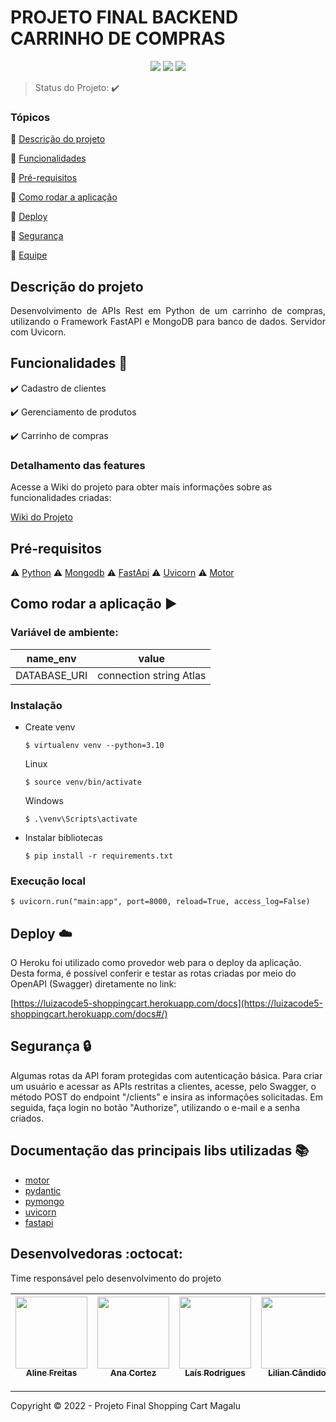 <h1>PROJETO FINAL BACKEND CARRINHO DE COMPRAS </h1> 

<p align="center">
  <img src="https://img.shields.io/badge/python-3670A0?style=for-the-badge&logo=python&logoColor=ffdd54"/>
  <img src="https://img.shields.io/badge/FastAPI-005571?style=for-the-badge&logo=fastapi"/>
  <img src="https://img.shields.io/badge/MongoDB-%234ea94b.svg?style=for-the-badge&logo=mongodb&logoColor=white"/>

  

> Status do Projeto: :heavy_check_mark:

### Tópicos 

:small_blue_diamond: [Descrição do projeto](#descrição-do-projeto)

:small_blue_diamond: [Funcionalidades](#funcionalidades-snake)

:small_blue_diamond: [Pré-requisitos](#pré-requisitos)

:small_blue_diamond: [Como rodar a aplicação](#como-rodar-a-aplicação-arrow_forward)

:small_blue_diamond: [Deploy](#deploy-cloud)

:small_blue_diamond: [Segurança](#segurança-lock)

:small_blue_diamond: [Equipe](#desenvolvedoras-octocat)
 

## Descrição do projeto 

<p align="justify">
  Desenvolvimento de APIs Rest em Python de um carrinho de compras, utilizando o
  Framework FastAPI e MongoDB para banco de dados. Servidor com Uvicorn.
</p>

## Funcionalidades :snake:

:heavy_check_mark: Cadastro de clientes 

:heavy_check_mark: Gerenciamento de produtos  

:heavy_check_mark: Carrinho de compras  


### Detalhamento das features 

Acesse a Wiki do projeto para obter mais informações sobre as funcionalidades criadas:

[Wiki do Projeto](https://bit.ly/3Vp6Lw7)



## Pré-requisitos

:warning: [Python](https://www.python.org/downloads/)
:warning: [Mongodb](https://www.mongodb.com/try/download/community)
:warning: [FastApi](https://fastapi.tiangolo.com/)
:warning: [Uvicorn](https://www.uvicorn.org/)
:warning: [Motor](https://motor.readthedocs.io/en/stable/)
 

## Como rodar a aplicação :arrow_forward:

### Variável de ambiente:
| name_env | value |
|------------|------------|
|DATABASE_URI|connection string Atlas|

### Instalação
* Create venv
    ```
    $ virtualenv venv --python=3.10
    ```
    Linux
    ```
    $ source venv/bin/activate
   ```
   Windows
    ```
    $ .\venv\Scripts\activate
   ```
* Instalar bibliotecas
     ```
     $ pip install -r requirements.txt
     ```
### Execução local
  ```
  $ uvicorn.run("main:app", port=8000, reload=True, access_log=False)
   ```

## Deploy :cloud:

O Heroku foi utilizado como provedor web para o deploy da aplicação. Desta forma, é possível conferir e testar as rotas criadas por meio do OpenAPI (Swagger) diretamente no link:

[https://luizacode5-shoppingcart.herokuapp.com/docs](https://luizacode5-shoppingcart.herokuapp.com/docs#/)


## Segurança :lock:

Algumas rotas da API foram protegidas com autenticação básica.
Para criar um usuário e acessar as APIs restritas a clientes, acesse, pelo Swagger, o método POST do endpoint "/clients" e insira as informações solicitadas. Em seguida, faça login no botão "Authorize", utilizando o e-mail e a senha criados.


## Documentação das principais libs utilizadas :books:

- [motor](https://motor.readthedocs.io/en/stable/) 
- [pydantic](https://pydantic-docs.helpmanual.io/)
- [pymongo](https://pymongo.readthedocs.io/en/stable/)
- [uvicorn](https://www.uvicorn.org/)
- [fastapi](https://fastapi.tiangolo.com/)


## Desenvolvedoras :octocat:

Time responsável pelo desenvolvimento do projeto

| [<img src="https://avatars.githubusercontent.com/u/111924977?v=4" width=115><br><sub>Aline Freitas</sub>](https://github.com/aline-freitas) |  [<img src="https://avatars.githubusercontent.com/u/56210395?v=4" width=115><br><sub>Ana Cortez</sub>](https://github.com/anacarolcortez) | [<img src="https://avatars.githubusercontent.com/u/75764138?v=4" width=115><br><sub>Laís Rodrigues</sub>](https://github.com/lais-ches) |  [<img src="https://avatars.githubusercontent.com/u/97643806?v=4" width=115><br><sub>Lilian Cândido</sub>](https://github.com/aguilar-lc) |  [<img src="https://avatars.githubusercontent.com/u/111457321?v=4" width=115><br><sub>Mayara Barbosa</sub>](https://github.com/MayBarbosa) |
| :---: | :---: | :---: | :---: | :---: |



-------------------------------------------------------
Copyright :copyright: 2022 - Projeto Final Shopping Cart Magalu